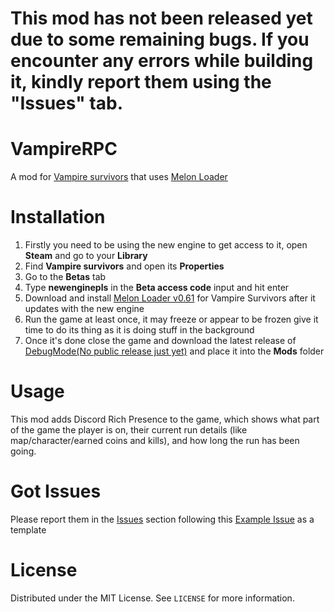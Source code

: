 # This mod has not been released yet due to some remaining bugs. If you encounter any errors while building it, kindly report them using the "Issues" tab.

# VampireRPC
A mod for [Vampire survivors](https://store.steampowered.com/app/1794680/Vampire_Survivors/) that uses [Melon Loader](https://github.com/LavaGang/MelonLoader)

# Installation
1) Firstly you need to be using the new engine to get access to it, open **Steam** and go to your **Library** 
2) Find **Vampire survivors** and open its **Properties**
3) Go to the **Betas** tab
4) Type **newenginepls** in the **Beta access code** input and hit enter
5) Download and install [Melon Loader v0.61](https://github.com/LavaGang/MelonLoader/releases/tag/v0.6.1) for Vampire Survivors after it updates with the new engine
6) Run the game at least once, it may freeze or appear to be frozen give it time to do its thing as it is doing stuff in the background 
7) Once it's done close the game and download the latest release of [DebugMode(No public release just yet)](https://github.com/LeCloutPanda/VampireRPC/releases/latest/download/VampireRPC.dll) and place it into the **Mods** folder

# Usage
This mod adds Discord Rich Presence to the game, which shows what part of the game the player is on, their current run details (like map/character/earned coins and kills), and how long the run has been going.

# Got Issues
Please report them in the [Issues](https://github.com/LeCloutPanda/VampireRPC/issues) section following this [Example Issue](https://github.com/LeCloutPanda/VampireRPC/issues/1) as a template

# License 
Distributed under the MIT License. See `LICENSE` for more information.
